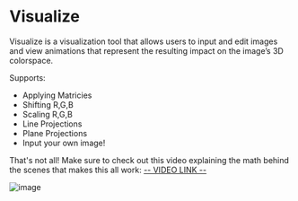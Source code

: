 # Visualize
Visualize is a visualization tool that allows users to input and edit images and view animations that represent the resulting impact on the image’s 3D colorspace.

Supports:
- Applying Matricies
- Shifting R,G,B
- Scaling R,G,B
- Line Projections
- Plane Projections
- Input your own image!

That's not all! Make sure to check out this video explaining the math behind the scenes that makes this all work: 
[-- VIDEO LINK --](https://www.youtube.com/watch?v=bHwI_GuFZdM&pp=ygUjdGhpbmsgYWJvdXQgY29sb3IgbGlrZSBuZXZlciBiZWZvcmU%3D)



![image](https://github.com/SatvikSrinivas/Visualize/assets/86940601/99d0141e-3c63-4c6b-b1b9-32f4a392182d)
